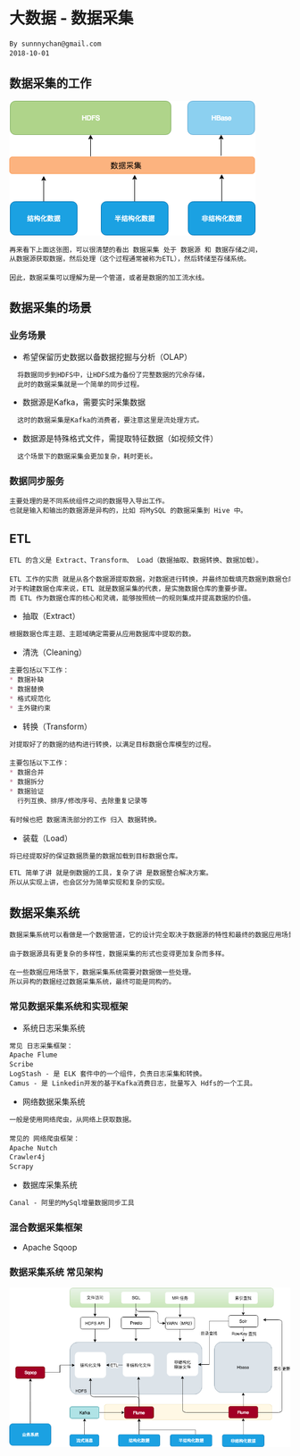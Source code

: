 # 大数据 - 数据采集
```md
By sunnnychan@gmail.com
2018-10-01
```

## 数据采集的工作
![](pic/datacollect.png)
```md
再来看下上面这张图，可以很清楚的看出 数据采集 处于 数据源 和 数据存储之间，
从数据源获取数据，然后处理（这个过程通常被称为ETL），然后转储至存储系统。

因此，数据采集可以理解为是一个管道，或者是数据的加工流水线。
```
## 数据采集的场景
### 业务场景
* 希望保留历史数据以备数据挖掘与分析（OLAP）
```md
  将数据同步到HDFS中，让HDFS成为备份了完整数据的冗余存储，
  此时的数据采集就是一个简单的同步过程。
```
* 数据源是Kafka，需要实时采集数据
```md
  这时的数据采集是Kafka的消费者，要注意这里是流处理方式。
```
* 数据源是特殊格式文件，需提取特征数据（如视频文件）
```md
  这个场景下的数据采集会更加复杂，耗时更长。
```
### 数据同步服务
```md
主要处理的是不同系统组件之间的数据导入导出工作。
也就是输入和输出的数据源是异构的，比如 将MySQL 的数据采集到 Hive 中。
```
## ETL
```md
ETL 的含义是 Extract、Transform、 Load（数据抽取、数据转换、数据加载）。

ETL 工作的实质 就是从各个数据源提取数据，对数据进行转换，并最终加载填充数据到数据仓库维度建模后的表中。
对于构建数据仓库来说，ETL 就是数据采集的代表，是实施数据仓库的重要步骤。
而 ETL 作为数据仓库的核心和灵魂，能够按照统一的规则集成并提高数据的价值。
```
* 抽取（Extract）
```md
根据数据仓库主题、主题域确定需要从应用数据库中提取的数。
```
* 清洗（Cleaning）
```md
主要包括以下工作：
* 数据补缺
* 数据替换
* 格式规范化
* 主外键约束
```
* 转换（Transform）
```md
对提取好了的数据的结构进行转换，以满足目标数据仓库模型的过程。

主要包括以下工作：
* 数据合并
* 数据拆分
* 数据验证
  行列互换、排序/修改序号、去除重复记录等

有时候也把 数据清洗部分的工作 归入 数据转换。
```
* 装载（Load）
```md
将已经提取好的保证数据质量的数据加载到目标数据仓库。
```
```md
ETL 简单了讲 就是倒数据的工具，复杂了讲 是数据整合解决方案。
所以从实现上讲，也会区分为简单实现和复杂的实现。
```
## 数据采集系统
```md
数据采集系统可以看做是一个数据管道，它的设计完全取决于数据源的特性和最终的数据应用场景。

由于数据源具有更复杂的多样性，数据采集的形式也变得更加复杂而多样。

在一些数据应用场景下，数据采集系统需要对数据做一些处理。
所以异构的数据经过数据采集系统，最终可能是同构的。
```
### 常见数据采集系统和实现框架
* 系统日志采集系统
```md
常见 日志采集框架：
Apache Flume
Scribe
LogStash - 是 ELK 套件中的一个组件，负责日志采集和转换。
Camus - 是 Linkedin开发的基于Kafka消费日志，批量写入 Hdfs的一个工具。
```
* 网络数据采集系统
```md
一般是使用网络爬虫，从网络上获取数据。

常见的 网络爬虫框架：
Apache Nutch
Crawler4j
Scrapy
```
* 数据库采集系统
```md
Canal - 阿里的MySql增量数据同步工具
```
### 混合数据采集框架
* Apache Sqoop


### 数据采集系统 常见架构
![](pic/datacollect-arch.png)